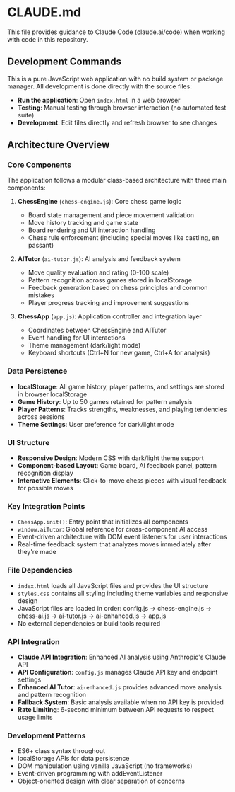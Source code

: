 # CLAUDE.md

This file provides guidance to Claude Code (claude.ai/code) when working with code in this repository.

## Development Commands

This is a pure JavaScript web application with no build system or package manager. All development is done directly with the source files:

- **Run the application**: Open `index.html` in a web browser
- **Testing**: Manual testing through browser interaction (no automated test suite)
- **Development**: Edit files directly and refresh browser to see changes

## Architecture Overview

### Core Components

The application follows a modular class-based architecture with three main components:

1. **ChessEngine** (`chess-engine.js`): Core chess game logic
   - Board state management and piece movement validation
   - Move history tracking and game state
   - Board rendering and UI interaction handling
   - Chess rule enforcement (including special moves like castling, en passant)

2. **AITutor** (`ai-tutor.js`): AI analysis and feedback system
   - Move quality evaluation and rating (0-100 scale)
   - Pattern recognition across games stored in localStorage
   - Feedback generation based on chess principles and common mistakes
   - Player progress tracking and improvement suggestions

3. **ChessApp** (`app.js`): Application controller and integration layer
   - Coordinates between ChessEngine and AITutor
   - Event handling for UI interactions
   - Theme management (dark/light mode)
   - Keyboard shortcuts (Ctrl+N for new game, Ctrl+A for analysis)

### Data Persistence

- **localStorage**: All game history, player patterns, and settings are stored in browser localStorage
- **Game History**: Up to 50 games retained for pattern analysis
- **Player Patterns**: Tracks strengths, weaknesses, and playing tendencies across sessions
- **Theme Settings**: User preference for dark/light mode

### UI Structure

- **Responsive Design**: Modern CSS with dark/light theme support
- **Component-based Layout**: Game board, AI feedback panel, pattern recognition display
- **Interactive Elements**: Click-to-move chess pieces with visual feedback for possible moves

### Key Integration Points

- `ChessApp.init()`: Entry point that initializes all components
- `window.aiTutor`: Global reference for cross-component AI access
- Event-driven architecture with DOM event listeners for user interactions
- Real-time feedback system that analyzes moves immediately after they're made

### File Dependencies

- `index.html` loads all JavaScript files and provides the UI structure
- `styles.css` contains all styling including theme variables and responsive design
- JavaScript files are loaded in order: config.js → chess-engine.js → chess-ai.js → ai-tutor.js → ai-enhanced.js → app.js
- No external dependencies or build tools required

### API Integration

- **Claude API Integration**: Enhanced AI analysis using Anthropic's Claude API
- **API Configuration**: `config.js` manages Claude API key and endpoint settings
- **Enhanced AI Tutor**: `ai-enhanced.js` provides advanced move analysis and pattern recognition
- **Fallback System**: Basic analysis available when no API key is provided
- **Rate Limiting**: 6-second minimum between API requests to respect usage limits

### Development Patterns

- ES6+ class syntax throughout
- localStorage APIs for data persistence
- DOM manipulation using vanilla JavaScript (no frameworks)
- Event-driven programming with addEventListener
- Object-oriented design with clear separation of concerns